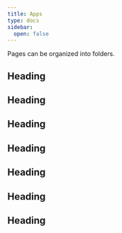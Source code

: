 ```yaml
---
title: Apps
type: docs
sidebar:
  open: false
---
```


Pages can be organized into folders.

## Heading

## Heading

## Heading

## Heading

## Heading

## Heading

## Heading
